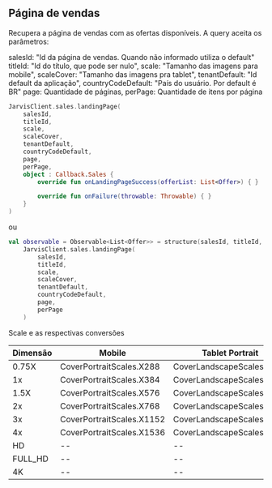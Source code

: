 ## Página de vendas

Recupera a página de vendas com as ofertas disponíveis. A query aceita os parâmetros:

salesId: "Id da página de vendas. Quando não informado utiliza o default"
titleId: "Id do título, que pode ser nulo",
scale: "Tamanho das imagens para mobile",
scaleCover: "Tamanho das imagens pra tablet",
tenantDefault: "Id default da aplicação",
countryCodeDefault: "País do usuário. Por default é BR"
page: Quantidade de páginas,
perPage: Quantidade de itens por página

``` kotlin
JarvisClient.sales.landingPage(
    salesId,
    titleId,
    scale,
    scaleCover,
    tenantDefault,
    countryCodeDefault,
    page,
    perPage,
    object : Callback.Sales {
        override fun onLandingPageSuccess(offerList: List<Offer>) { }

        override fun onFailure(throwable: Throwable) { }
    }
)
```
ou
``` kotlin
val observable = Observable<List<Offer>> = structure(salesId, titleId, scale, scaleCover) =
    JarvisClient.sales.landingPage(
        salesId,
        titleId,
        scale,
        scaleCover,
        tenantDefault,
        countryCodeDefault,
        page,
        perPage
    )
```

Scale e as respectivas conversões

| Dimensão  | Mobile | Tablet Portrait | Tablet Landscape | TV |
|---|---|---|---|---|
| 0.75X    | CoverPortraitScales.X288 | CoverLandscapeScales.X276 | CoverLandscapeScales.X464 | --
| 1x       | CoverPortraitScales.X384 | CoverLandscapeScales.X348 | CoverLandscapeScales.X552 |  --
| 1.5X     | CoverPortraitScales.X576 | CoverLandscapeScales.X464 |  CoverLandscapeScales.X720 | --
| 2x       | CoverPortraitScales.X768 | CoverLandscapeScales.X552  |  CoverLandscapeScales.X928 | --
| 3x       | CoverPortraitScales.X1152 | CoverLandscapeScales.X653 |  CoverLandscapeScales.X1392 | --
| 4x       | CoverPortraitScales.X1536 | CoverLandscapeScales.X828 |  CoverLandscapeScales.X1635 | --
| HD       | -- | -- |  -- | CoverWideScales.X696
| FULL_HD  | -- | -- |  -- | CoverWideScales.X928
| 4K       | -- | -- |  -- | CoverWideScales.X1392